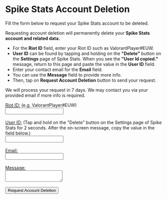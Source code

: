 <html lang="en">
<head>
    <meta charset="UTF-8">
    <meta name="viewport" content="width=device-width, initial-scale=1.0">
    <title>Spike Stats Account Deletion</title>
</head>
<body>
    <h1>Spike Stats Account Deletion</h1>
    <p>Fill the form below to request your Spike Stats account to be deleted.</p>
    <p>Requesting account deletion will permanently delete your <b>Spike Stats account and related data.</b></p>
    <ul>
        <li>For the <b>Riot ID</b> field, enter your Riot ID such as ValorantPlayer#EUW.</li>
        <li><b>User ID</b> can be found by tapping and holding on the <b>"Delete"</b> button on the <b>Settings</b> page of Spike Stats. When you see the <b>"User Id copied."</b> message, return to this page and paste the value in the <b>User ID</b> field.</li>
        <li>Enter your contact email for the <b>Email</b> field.</li>
        <li>You can use the <b>Message</b> field to provide more info.</li>
        <li>Then, tap on <b>Request Account Deletion</b> button to send your request.</li>
    </ul>
    <p>We will process your request in 7 days. We may contact you via your provided email if more info is required.</p>
    <form action="https://formspree.io/f/mzbnyobv" method="post">
        <label for="name"><u>Riot ID:</u> (e.g. ValorantPlayer#EUW)</label>
        <br>
        <input type="text" id="riotId" name="riotId" required>
        <br>
        <br>
        <label for="name"><u>User ID:</u> (Tap and hold on the "Delete" button on the Settings page of Spike Stats for 2 seconds. After the on-screen message, copy the value in the field below.)</label>
        <br>
        <input type="text" id="userId" name="userId">
        <br>
        <br>
        <label for="name"><u>Email:</u></label>
        <br>
        <input type="text" id="email" name="email" required>
        <br>
        <br>
        <label for="message"><u>Message:</u></label>
        <br>
        <textarea id="message" name="message"></textarea>
        <br>
        <br>
        <input type="submit" value="Request Account Deletion">
    </form>
</body>
</html>
